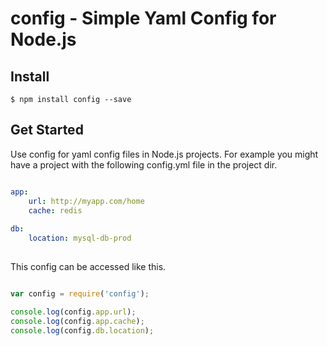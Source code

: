 # config - Simple Yaml Config for Node.js

## Install
```
$ npm install config --save
```

## Get Started

Use config for yaml config files in Node.js projects.  For example you might have a project with the following 
config.yml file in the project dir.

```yaml

app:
    url: http://myapp.com/home
    cache: redis
    
db:
    location: mysql-db-prod
    
```

This config can be accessed like this.

```javascript

var config = require('config');

console.log(config.app.url);
console.log(config.app.cache);
console.log(config.db.location);

```    
    